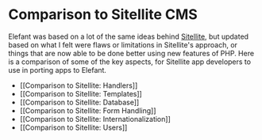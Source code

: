 # Comparison to Sitellite CMS

Elefant was based on a lot of the same ideas behind [Sitellite](http://www.sitellite.org/), but updated based on what I felt were flaws or limitations in Sitellite's approach, or things that are now able to be done better using new features of PHP. Here is a comparison of some of the key aspects, for Sitellite app developers to use in porting apps to Elefant.

* [[Comparison to Sitellite: Handlers]]
* [[Comparison to Sitellite: Templates]]
* [[Comparison to Sitellite: Database]]
* [[Comparison to Sitellite: Form Handling]]
* [[Comparison to Sitellite: Internationalization]]
* [[Comparison to Sitellite: Users]]
